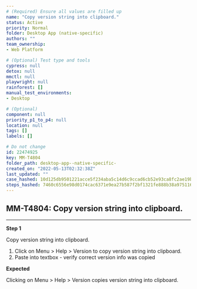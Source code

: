 ```yaml
---
# (Required) Ensure all values are filled up
name: "Copy version string into clipboard."
status: Active
priority: Normal
folder: Desktop App (native-specific)
authors: ""
team_ownership: 
- Web Platform

# (Optional) Test type and tools
cypress: null
detox: null
mmctl: null
playwright: null
rainforest: []
manual_test_environments: 
- Desktop

# (Optional)
component: null
priority_p1_to_p4: null
location: null
tags: []
labels: []

# Do not change
id: 22474925
key: MM-T4804
folder_path: desktop-app--native-specific-
created_on: "2022-05-13T02:32:38Z"
last_updated: ""
case_hashed: 10d125db9501221acce5f234aba5c14d6c9ccad6cb52e93ca8fc2ae19ba56289499d7fe61c78f5b8a92776654a904e46
steps_hashed: 7460c6556e98d0174cac6371e9ea27b587f2bf1321fe888b38a97511607ecc6b7013711197caf39e901456ea65ca5fb9
---
```


## MM-T4804: Copy version string into clipboard.

---

**Step 1**

Copy version string into clipboard.

1. Click on Menu > Help > Version to copy version string into clipboard.
2. Paste into textbox - verify correct version info was copied

**Expected**

Clicking on Menu > Help > Version copies version string into clipboard.

